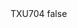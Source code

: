 <?xml version="1.0" encoding="UTF-8"?>
<CustomMetadata xmlns="http://soap.sforce.com/2006/04/metadata">
    <label>TXU704</label>
    <protected>false</protected>
</CustomMetadata>

